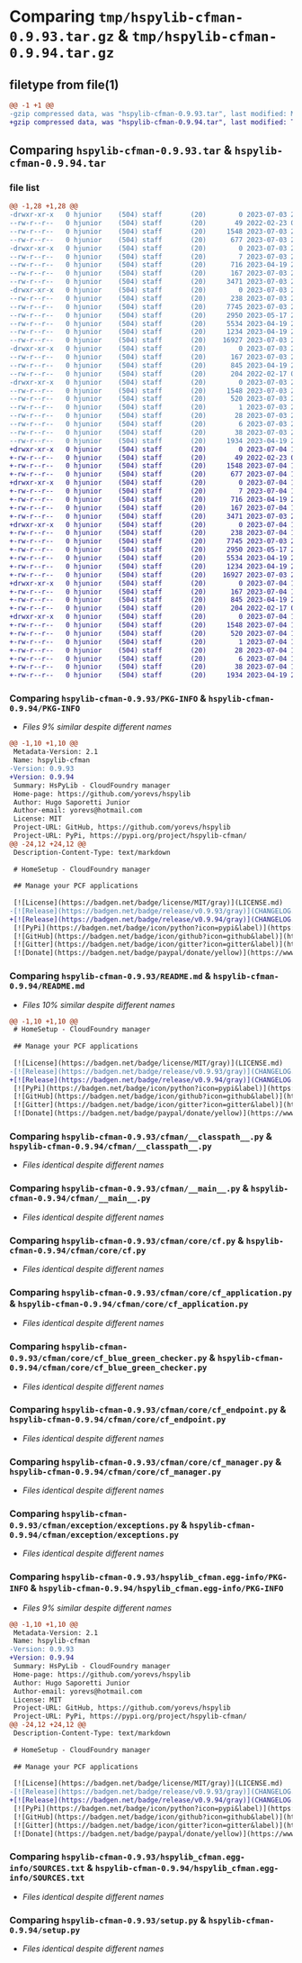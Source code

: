 # Comparing `tmp/hspylib-cfman-0.9.93.tar.gz` & `tmp/hspylib-cfman-0.9.94.tar.gz`

## filetype from file(1)

```diff
@@ -1 +1 @@
-gzip compressed data, was "hspylib-cfman-0.9.93.tar", last modified: Mon Jul  3 20:36:29 2023, max compression
+gzip compressed data, was "hspylib-cfman-0.9.94.tar", last modified: Tue Jul  4 18:59:46 2023, max compression
```

## Comparing `hspylib-cfman-0.9.93.tar` & `hspylib-cfman-0.9.94.tar`

### file list

```diff
@@ -1,28 +1,28 @@
-drwxr-xr-x   0 hjunior    (504) staff       (20)        0 2023-07-03 20:36:29.303324 hspylib-cfman-0.9.93/
--rw-r--r--   0 hjunior    (504) staff       (20)       49 2022-02-23 03:43:53.000000 hspylib-cfman-0.9.93/MANIFEST.in
--rw-r--r--   0 hjunior    (504) staff       (20)     1548 2023-07-03 20:36:29.300318 hspylib-cfman-0.9.93/PKG-INFO
--rw-r--r--   0 hjunior    (504) staff       (20)      677 2023-07-03 20:36:28.000000 hspylib-cfman-0.9.93/README.md
-drwxr-xr-x   0 hjunior    (504) staff       (20)        0 2023-07-03 20:36:29.270013 hspylib-cfman-0.9.93/cfman/
--rw-r--r--   0 hjunior    (504) staff       (20)        7 2023-07-03 20:36:28.000000 hspylib-cfman-0.9.93/cfman/.version
--rw-r--r--   0 hjunior    (504) staff       (20)      716 2023-04-19 22:01:52.000000 hspylib-cfman-0.9.93/cfman/__classpath__.py
--rw-r--r--   0 hjunior    (504) staff       (20)      167 2023-07-03 20:36:28.000000 hspylib-cfman-0.9.93/cfman/__init__.py
--rw-r--r--   0 hjunior    (504) staff       (20)     3471 2023-07-03 20:34:17.000000 hspylib-cfman-0.9.93/cfman/__main__.py
-drwxr-xr-x   0 hjunior    (504) staff       (20)        0 2023-07-03 20:36:29.280379 hspylib-cfman-0.9.93/cfman/core/
--rw-r--r--   0 hjunior    (504) staff       (20)      238 2023-07-03 20:36:28.000000 hspylib-cfman-0.9.93/cfman/core/__init__.py
--rw-r--r--   0 hjunior    (504) staff       (20)     7745 2023-07-03 20:34:17.000000 hspylib-cfman-0.9.93/cfman/core/cf.py
--rw-r--r--   0 hjunior    (504) staff       (20)     2950 2023-05-17 21:37:29.000000 hspylib-cfman-0.9.93/cfman/core/cf_application.py
--rw-r--r--   0 hjunior    (504) staff       (20)     5534 2023-04-19 22:17:47.000000 hspylib-cfman-0.9.93/cfman/core/cf_blue_green_checker.py
--rw-r--r--   0 hjunior    (504) staff       (20)     1234 2023-04-19 22:17:47.000000 hspylib-cfman-0.9.93/cfman/core/cf_endpoint.py
--rw-r--r--   0 hjunior    (504) staff       (20)    16927 2023-07-03 20:34:17.000000 hspylib-cfman-0.9.93/cfman/core/cf_manager.py
-drwxr-xr-x   0 hjunior    (504) staff       (20)        0 2023-07-03 20:36:29.284365 hspylib-cfman-0.9.93/cfman/exception/
--rw-r--r--   0 hjunior    (504) staff       (20)      167 2023-07-03 20:36:28.000000 hspylib-cfman-0.9.93/cfman/exception/__init__.py
--rw-r--r--   0 hjunior    (504) staff       (20)      845 2023-04-19 22:01:52.000000 hspylib-cfman-0.9.93/cfman/exception/exceptions.py
--rw-r--r--   0 hjunior    (504) staff       (20)      204 2022-02-17 02:35:48.000000 hspylib-cfman-0.9.93/cfman/welcome.txt
-drwxr-xr-x   0 hjunior    (504) staff       (20)        0 2023-07-03 20:36:29.296585 hspylib-cfman-0.9.93/hspylib_cfman.egg-info/
--rw-r--r--   0 hjunior    (504) staff       (20)     1548 2023-07-03 20:36:29.000000 hspylib-cfman-0.9.93/hspylib_cfman.egg-info/PKG-INFO
--rw-r--r--   0 hjunior    (504) staff       (20)      520 2023-07-03 20:36:29.000000 hspylib-cfman-0.9.93/hspylib_cfman.egg-info/SOURCES.txt
--rw-r--r--   0 hjunior    (504) staff       (20)        1 2023-07-03 20:36:29.000000 hspylib-cfman-0.9.93/hspylib_cfman.egg-info/dependency_links.txt
--rw-r--r--   0 hjunior    (504) staff       (20)       28 2023-07-03 20:36:29.000000 hspylib-cfman-0.9.93/hspylib_cfman.egg-info/requires.txt
--rw-r--r--   0 hjunior    (504) staff       (20)        6 2023-07-03 20:36:29.000000 hspylib-cfman-0.9.93/hspylib_cfman.egg-info/top_level.txt
--rw-r--r--   0 hjunior    (504) staff       (20)       38 2023-07-03 20:36:29.303517 hspylib-cfman-0.9.93/setup.cfg
--rw-r--r--   0 hjunior    (504) staff       (20)     1934 2023-04-19 22:13:46.000000 hspylib-cfman-0.9.93/setup.py
+drwxr-xr-x   0 hjunior    (504) staff       (20)        0 2023-07-04 18:59:46.946286 hspylib-cfman-0.9.94/
+-rw-r--r--   0 hjunior    (504) staff       (20)       49 2022-02-23 03:43:53.000000 hspylib-cfman-0.9.94/MANIFEST.in
+-rw-r--r--   0 hjunior    (504) staff       (20)     1548 2023-07-04 18:59:46.945418 hspylib-cfman-0.9.94/PKG-INFO
+-rw-r--r--   0 hjunior    (504) staff       (20)      677 2023-07-04 18:59:45.000000 hspylib-cfman-0.9.94/README.md
+drwxr-xr-x   0 hjunior    (504) staff       (20)        0 2023-07-04 18:59:46.917992 hspylib-cfman-0.9.94/cfman/
+-rw-r--r--   0 hjunior    (504) staff       (20)        7 2023-07-04 18:59:45.000000 hspylib-cfman-0.9.94/cfman/.version
+-rw-r--r--   0 hjunior    (504) staff       (20)      716 2023-04-19 22:01:52.000000 hspylib-cfman-0.9.94/cfman/__classpath__.py
+-rw-r--r--   0 hjunior    (504) staff       (20)      167 2023-07-04 18:59:45.000000 hspylib-cfman-0.9.94/cfman/__init__.py
+-rw-r--r--   0 hjunior    (504) staff       (20)     3471 2023-07-03 20:34:17.000000 hspylib-cfman-0.9.94/cfman/__main__.py
+drwxr-xr-x   0 hjunior    (504) staff       (20)        0 2023-07-04 18:59:46.931152 hspylib-cfman-0.9.94/cfman/core/
+-rw-r--r--   0 hjunior    (504) staff       (20)      238 2023-07-04 18:59:45.000000 hspylib-cfman-0.9.94/cfman/core/__init__.py
+-rw-r--r--   0 hjunior    (504) staff       (20)     7745 2023-07-03 20:34:17.000000 hspylib-cfman-0.9.94/cfman/core/cf.py
+-rw-r--r--   0 hjunior    (504) staff       (20)     2950 2023-05-17 21:37:29.000000 hspylib-cfman-0.9.94/cfman/core/cf_application.py
+-rw-r--r--   0 hjunior    (504) staff       (20)     5534 2023-04-19 22:17:47.000000 hspylib-cfman-0.9.94/cfman/core/cf_blue_green_checker.py
+-rw-r--r--   0 hjunior    (504) staff       (20)     1234 2023-04-19 22:17:47.000000 hspylib-cfman-0.9.94/cfman/core/cf_endpoint.py
+-rw-r--r--   0 hjunior    (504) staff       (20)    16927 2023-07-03 20:34:17.000000 hspylib-cfman-0.9.94/cfman/core/cf_manager.py
+drwxr-xr-x   0 hjunior    (504) staff       (20)        0 2023-07-04 18:59:46.936340 hspylib-cfman-0.9.94/cfman/exception/
+-rw-r--r--   0 hjunior    (504) staff       (20)      167 2023-07-04 18:59:45.000000 hspylib-cfman-0.9.94/cfman/exception/__init__.py
+-rw-r--r--   0 hjunior    (504) staff       (20)      845 2023-04-19 22:01:52.000000 hspylib-cfman-0.9.94/cfman/exception/exceptions.py
+-rw-r--r--   0 hjunior    (504) staff       (20)      204 2022-02-17 02:35:48.000000 hspylib-cfman-0.9.94/cfman/welcome.txt
+drwxr-xr-x   0 hjunior    (504) staff       (20)        0 2023-07-04 18:59:46.944275 hspylib-cfman-0.9.94/hspylib_cfman.egg-info/
+-rw-r--r--   0 hjunior    (504) staff       (20)     1548 2023-07-04 18:59:46.000000 hspylib-cfman-0.9.94/hspylib_cfman.egg-info/PKG-INFO
+-rw-r--r--   0 hjunior    (504) staff       (20)      520 2023-07-04 18:59:46.000000 hspylib-cfman-0.9.94/hspylib_cfman.egg-info/SOURCES.txt
+-rw-r--r--   0 hjunior    (504) staff       (20)        1 2023-07-04 18:59:46.000000 hspylib-cfman-0.9.94/hspylib_cfman.egg-info/dependency_links.txt
+-rw-r--r--   0 hjunior    (504) staff       (20)       28 2023-07-04 18:59:46.000000 hspylib-cfman-0.9.94/hspylib_cfman.egg-info/requires.txt
+-rw-r--r--   0 hjunior    (504) staff       (20)        6 2023-07-04 18:59:46.000000 hspylib-cfman-0.9.94/hspylib_cfman.egg-info/top_level.txt
+-rw-r--r--   0 hjunior    (504) staff       (20)       38 2023-07-04 18:59:46.946417 hspylib-cfman-0.9.94/setup.cfg
+-rw-r--r--   0 hjunior    (504) staff       (20)     1934 2023-04-19 22:13:46.000000 hspylib-cfman-0.9.94/setup.py
```

### Comparing `hspylib-cfman-0.9.93/PKG-INFO` & `hspylib-cfman-0.9.94/PKG-INFO`

 * *Files 9% similar despite different names*

```diff
@@ -1,10 +1,10 @@
 Metadata-Version: 2.1
 Name: hspylib-cfman
-Version: 0.9.93
+Version: 0.9.94
 Summary: HsPyLib - CloudFoundry manager
 Home-page: https://github.com/yorevs/hspylib
 Author: Hugo Saporetti Junior
 Author-email: yorevs@hotmail.com
 License: MIT
 Project-URL: GitHub, https://github.com/yorevs/hspylib
 Project-URL: PyPi, https://pypi.org/project/hspylib-cfman/
@@ -24,12 +24,12 @@
 Description-Content-Type: text/markdown
 
 # HomeSetup - CloudFoundry manager
 
 ## Manage your PCF applications
 
 [![License](https://badgen.net/badge/license/MIT/gray)](LICENSE.md)
-[![Release](https://badgen.net/badge/release/v0.9.93/gray)](CHANGELOG.md#unreleased)
+[![Release](https://badgen.net/badge/release/v0.9.94/gray)](CHANGELOG.md#unreleased)
 [![PyPi](https://badgen.net/badge/icon/python?icon=pypi&label)](https://pypi.org/project/hspylib-cfman)
 [![GitHub](https://badgen.net/badge/icon/github?icon=github&label)](https://github.com/yorevs/hspylib)
 [![Gitter](https://badgen.net/badge/icon/gitter?icon=gitter&label)](https://gitter.im/hspylib/community)
 [![Donate](https://badgen.net/badge/paypal/donate/yellow)](https://www.paypal.com/cgi-bin/webscr?cmd=_s-xclick&hosted_button_id=J5CDEFLF6M3H4)
```

### Comparing `hspylib-cfman-0.9.93/README.md` & `hspylib-cfman-0.9.94/README.md`

 * *Files 10% similar despite different names*

```diff
@@ -1,10 +1,10 @@
 # HomeSetup - CloudFoundry manager
 
 ## Manage your PCF applications
 
 [![License](https://badgen.net/badge/license/MIT/gray)](LICENSE.md)
-[![Release](https://badgen.net/badge/release/v0.9.93/gray)](CHANGELOG.md#unreleased)
+[![Release](https://badgen.net/badge/release/v0.9.94/gray)](CHANGELOG.md#unreleased)
 [![PyPi](https://badgen.net/badge/icon/python?icon=pypi&label)](https://pypi.org/project/hspylib-cfman)
 [![GitHub](https://badgen.net/badge/icon/github?icon=github&label)](https://github.com/yorevs/hspylib)
 [![Gitter](https://badgen.net/badge/icon/gitter?icon=gitter&label)](https://gitter.im/hspylib/community)
 [![Donate](https://badgen.net/badge/paypal/donate/yellow)](https://www.paypal.com/cgi-bin/webscr?cmd=_s-xclick&hosted_button_id=J5CDEFLF6M3H4)
```

### Comparing `hspylib-cfman-0.9.93/cfman/__classpath__.py` & `hspylib-cfman-0.9.94/cfman/__classpath__.py`

 * *Files identical despite different names*

### Comparing `hspylib-cfman-0.9.93/cfman/__main__.py` & `hspylib-cfman-0.9.94/cfman/__main__.py`

 * *Files identical despite different names*

### Comparing `hspylib-cfman-0.9.93/cfman/core/cf.py` & `hspylib-cfman-0.9.94/cfman/core/cf.py`

 * *Files identical despite different names*

### Comparing `hspylib-cfman-0.9.93/cfman/core/cf_application.py` & `hspylib-cfman-0.9.94/cfman/core/cf_application.py`

 * *Files identical despite different names*

### Comparing `hspylib-cfman-0.9.93/cfman/core/cf_blue_green_checker.py` & `hspylib-cfman-0.9.94/cfman/core/cf_blue_green_checker.py`

 * *Files identical despite different names*

### Comparing `hspylib-cfman-0.9.93/cfman/core/cf_endpoint.py` & `hspylib-cfman-0.9.94/cfman/core/cf_endpoint.py`

 * *Files identical despite different names*

### Comparing `hspylib-cfman-0.9.93/cfman/core/cf_manager.py` & `hspylib-cfman-0.9.94/cfman/core/cf_manager.py`

 * *Files identical despite different names*

### Comparing `hspylib-cfman-0.9.93/cfman/exception/exceptions.py` & `hspylib-cfman-0.9.94/cfman/exception/exceptions.py`

 * *Files identical despite different names*

### Comparing `hspylib-cfman-0.9.93/hspylib_cfman.egg-info/PKG-INFO` & `hspylib-cfman-0.9.94/hspylib_cfman.egg-info/PKG-INFO`

 * *Files 9% similar despite different names*

```diff
@@ -1,10 +1,10 @@
 Metadata-Version: 2.1
 Name: hspylib-cfman
-Version: 0.9.93
+Version: 0.9.94
 Summary: HsPyLib - CloudFoundry manager
 Home-page: https://github.com/yorevs/hspylib
 Author: Hugo Saporetti Junior
 Author-email: yorevs@hotmail.com
 License: MIT
 Project-URL: GitHub, https://github.com/yorevs/hspylib
 Project-URL: PyPi, https://pypi.org/project/hspylib-cfman/
@@ -24,12 +24,12 @@
 Description-Content-Type: text/markdown
 
 # HomeSetup - CloudFoundry manager
 
 ## Manage your PCF applications
 
 [![License](https://badgen.net/badge/license/MIT/gray)](LICENSE.md)
-[![Release](https://badgen.net/badge/release/v0.9.93/gray)](CHANGELOG.md#unreleased)
+[![Release](https://badgen.net/badge/release/v0.9.94/gray)](CHANGELOG.md#unreleased)
 [![PyPi](https://badgen.net/badge/icon/python?icon=pypi&label)](https://pypi.org/project/hspylib-cfman)
 [![GitHub](https://badgen.net/badge/icon/github?icon=github&label)](https://github.com/yorevs/hspylib)
 [![Gitter](https://badgen.net/badge/icon/gitter?icon=gitter&label)](https://gitter.im/hspylib/community)
 [![Donate](https://badgen.net/badge/paypal/donate/yellow)](https://www.paypal.com/cgi-bin/webscr?cmd=_s-xclick&hosted_button_id=J5CDEFLF6M3H4)
```

### Comparing `hspylib-cfman-0.9.93/hspylib_cfman.egg-info/SOURCES.txt` & `hspylib-cfman-0.9.94/hspylib_cfman.egg-info/SOURCES.txt`

 * *Files identical despite different names*

### Comparing `hspylib-cfman-0.9.93/setup.py` & `hspylib-cfman-0.9.94/setup.py`

 * *Files identical despite different names*

